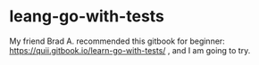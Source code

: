 # leang-go-with-tests
My friend Brad A. recommended this gitbook for beginner: https://quii.gitbook.io/learn-go-with-tests/ , and I am going to try.

